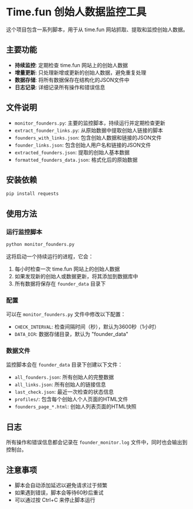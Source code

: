 # Time.fun 创始人数据监控工具

这个项目包含一系列脚本，用于从 time.fun 网站抓取、提取和监控创始人数据。

## 主要功能

- **持续监控**: 定期检查 time.fun 网站上的创始人数据
- **增量更新**: 只处理新增或更新的创始人数据，避免重复处理
- **数据存储**: 将所有数据保存在结构化的JSON文件中
- **日志记录**: 详细记录所有操作和错误信息

## 文件说明

- `monitor_founders.py`: 主要的监控脚本，持续运行并定期检查更新
- `extract_founder_links.py`: 从原始数据中提取创始人链接的脚本
- `founders_with_links.json`: 包含创始人数据和链接的JSON文件
- `founder_links.json`: 包含创始人用户名和链接的JSON文件
- `extracted_founders.json`: 提取的创始人基本数据
- `formatted_founders_data.json`: 格式化后的原始数据

## 安装依赖

```bash
pip install requests
```

## 使用方法

### 运行监控脚本

```bash
python monitor_founders.py
```

这将启动一个持续运行的进程，它会：
1. 每小时检查一次 time.fun 网站上的创始人数据
2. 如果发现新的创始人或数据更新，将其添加到数据库中
3. 所有数据将保存在 `founder_data` 目录下

### 配置

可以在 `monitor_founders.py` 文件中修改以下配置：

- `CHECK_INTERVAL`: 检查间隔时间（秒），默认为3600秒（1小时）
- `DATA_DIR`: 数据存储目录，默认为 "founder_data"

### 数据文件

监控脚本会在 `founder_data` 目录下创建以下文件：

- `all_founders.json`: 所有创始人的完整数据
- `all_links.json`: 所有创始人的链接信息
- `last_check.json`: 最近一次检查的状态信息
- `profiles/`: 包含每个创始人个人页面的HTML文件
- `founders_page_*.html`: 创始人列表页面的HTML快照

## 日志

所有操作和错误信息都会记录在 `founder_monitor.log` 文件中，同时也会输出到控制台。

## 注意事项

- 脚本会自动添加延迟以避免请求过于频繁
- 如果遇到错误，脚本会等待60秒后重试
- 可以通过按 Ctrl+C 来停止脚本运行 